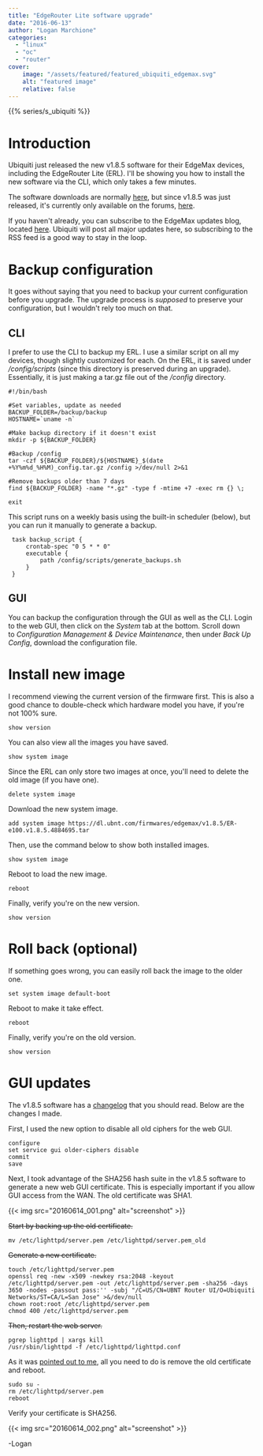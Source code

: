 ```yaml
---
title: "EdgeRouter Lite software upgrade"
date: "2016-06-13"
author: "Logan Marchione"
categories: 
  - "linux"
  - "oc"
  - "router"
cover:
    image: "/assets/featured/featured_ubiquiti_edgemax.svg"
    alt: "featured image"
    relative: false
---
```


{{% series/s_ubiquiti %}}

# Introduction

Ubiquiti just released the new v1.8.5 software for their EdgeMax devices, including the EdgeRouter Lite (ERL). I'll be showing you how to install the new software via the CLI, which only takes a few minutes.

The software downloads are normally [here](https://www.ubnt.com/download/edgemax), but since v1.8.5 was just released, it's currently only available on the forums, [here](https://community.ubnt.com/t5/EdgeMAX-Updates-Blog/EdgeMAX-EdgeRouter-software-release-v1-8-5/ba-p/1591710).

If you haven't already, you can subscribe to the EdgeMax updates blog, located [here](http://community.ubnt.com/t5/EdgeMAX-Updates-Blog/bg-p/Blog_EdgeMAX). Ubiquiti will post all major updates here, so subscribing to the RSS feed is a good way to stay in the loop.

# Backup configuration

It goes without saying that you need to backup your current configuration before you upgrade. The upgrade process is _supposed_ to preserve your configuration, but I wouldn't rely too much on that.

## CLI

I prefer to use the CLI to backup my ERL. I use a similar script on all my devices, though slightly customized for each. On the ERL, it is saved under _/config/scripts_ (since this directory is preserved during an upgrade). Essentially, it is just making a tar.gz file out of the _/config_ directory.

```
#!/bin/bash

#Set variables, update as needed
BACKUP_FOLDER=/backup/backup
HOSTNAME=`uname -n`

#Make backup directory if it doesn't exist
mkdir -p ${BACKUP_FOLDER}

#Backup /config
tar -czf ${BACKUP_FOLDER}/${HOSTNAME}_$(date +%Y%m%d_%H%M)_config.tar.gz /config >/dev/null 2>&1

#Remove backups older than 7 days
find ${BACKUP_FOLDER} -name "*.gz" -type f -mtime +7 -exec rm {} \;

exit
```

This script runs on a weekly basis using the built-in scheduler (below), but you can run it manually to generate a backup.

```
 task backup_script {
     crontab-spec "0 5 * * 0"
     executable {
         path /config/scripts/generate_backups.sh
     }
 }
```

## GUI

You can backup the configuration through the GUI as well as the CLI. Login to the web GUI, then click on the _System_ tab at the bottom. Scroll down to _Configuration Management & Device Maintenance_, then under _Back Up Config_, download the configuration file.

# Install new image

I recommend viewing the current version of the firmware first. This is also a good chance to double-check which hardware model you have, if you're not 100% sure.

```
show version
```

You can also view all the images you have saved.

```
show system image
```

Since the ERL can only store two images at once, you'll need to delete the old image (if you have one).

```
delete system image
```

Download the new system image.

```
add system image https://dl.ubnt.com/firmwares/edgemax/v1.8.5/ER-e100.v1.8.5.4884695.tar
```

Then, use the command below to show both installed images.

```
show system image
```

Reboot to load the new image.

```
reboot
```

Finally, verify you're on the new version.

```
show version
```

# Roll back (optional)

If something goes wrong, you can easily roll back the image to the older one.

```
set system image default-boot
```

Reboot to make it take effect.

```
reboot
```

Finally, verify you're on the old version.

```
show version
```

# GUI updates

The v1.8.5 software has a [changelog](http://community.ubnt.com/t5/EdgeMAX-Updates-Blog/EdgeMAX-EdgeRouter-software-release-v1-8-5/ba-p/1591710) that you should read. Below are the changes I made.

First, I used the new option to disable all old ciphers for the web GUI.

```
configure
set service gui older-ciphers disable
commit
save
```

Next, I took advantage of the SHA256 hash suite in the v1.8.5 software to generate a new web GUI certificate. This is especially important if you allow GUI access from the WAN. The old certificate was SHA1.

{{< img src="20160614_001.png" alt="screenshot" >}}

~~Start by backing up the old certificate.~~

```
mv /etc/lighttpd/server.pem /etc/lighttpd/server.pem_old
```

~~Generate a new certificate.~~

```
touch /etc/lighttpd/server.pem
openssl req -new -x509 -newkey rsa:2048 -keyout /etc/lighttpd/server.pem -out /etc/lighttpd/server.pem -sha256 -days 3650 -nodes -passout pass:'' -subj "/C=US/CN=UBNT Router UI/O=Ubiquiti Networks/ST=CA/L=San Jose" >&/dev/null
chown root:root /etc/lighttpd/server.pem
chmod 400 /etc/lighttpd/server.pem
```

~~Then, restart the web server.~~

```
pgrep lighttpd | xargs kill
/usr/sbin/lighttpd -f /etc/lighttpd/lighttpd.conf
```

As it was [pointed out to me](https://www.reddit.com/r/Ubiquiti/comments/4o2gfb/psa_update_your_edgerouter_gui_cert_from_sha1_to/), all you need to do is remove the old certificate and reboot.

```
sudo su - 
rm /etc/lighttpd/server.pem
reboot
```

Verify your certificate is SHA256.

{{< img src="20160614_002.png" alt="screenshot" >}}

\-Logan
